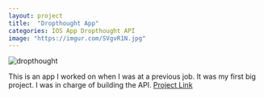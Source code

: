 ```yaml
---
layout: project
title:  "Dropthought App"
categories: IOS App Dropthought API
image: "https://imgur.com/SVgvR1N.jpg"
---
```

![dropthought](https://imgur.com/SVgvR1N.jpg)

This is an app I worked on when I was at a previous job. It was my first big project. I was in charge of building the API.
[Project Link](https://itunes.apple.com/us/app/dropthought/id635231556?mt=8)
